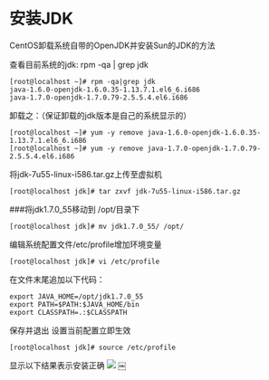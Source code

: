 # 安装JDK

CentOS卸载系统自带的OpenJDK并安装Sun的JDK的方法

查看目前系统的jdk:
rpm -qa | grep jdk

```
[root@localhost ~]# rpm -qa|grep jdk
java-1.6.0-openjdk-1.6.0.35-1.13.7.1.el6_6.i686
java-1.7.0-openjdk-1.7.0.79-2.5.5.4.el6.i686
```


卸载之：（保证卸载的jdk版本是自己的系统显示的）

```
[root@localhost ~]# yum -y remove java-1.6.0-openjdk-1.6.0.35-1.13.7.1.el6_6.i686
[root@localhost ~]# yum -y remove java-1.7.0-openjdk-1.7.0.79-2.5.5.4.el6.i686

```
将jdk-7u55-linux-i586.tar.gz上传至虚拟机

```
[root@localhost jdk]# tar zxvf jdk-7u55-linux-i586.tar.gz 
```
 
###将jdk1.7.0_55移动到 /opt/目录下

```
[root@localhost jdk]# mv jdk1.7.0_55/ /opt/

```
编辑系统配置文件/etc/profile增加环境变量

```
[root@localhost jdk]# vi /etc/profile  

```
在文件末尾追加以下代码：

```
export JAVA_HOME=/opt/jdk1.7.0_55
export PATH=$PATH:$JAVA_HOME/bin
export CLASSPATH=.:$CLASSPATH
```
保存并退出
设置当前配置立即生效

```
[root@localhost jdk]# source /etc/profile
```
显示以下结果表示安装正确
![](http://p2ehgqigv.bkt.clouddn.com/18-1-14/94442076.jpg)
￼

<!--
create time: 2018-01-14 15:04:07
Author: Alfred

This file is created by Marboo<http://marboo.io> template file $MARBOO_HOME/.media/starts/default.md
本文件由 Marboo<http://marboo.io> 模板文件 $MARBOO_HOME/.media/starts/default.md 创建
-->

